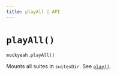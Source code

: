 ```yaml
---
title: playAll | API
---
```

# `playAll()`

`mockyeah.playAll()`

Mounts all suites in `suitesDir`. See [`play()`](play).

